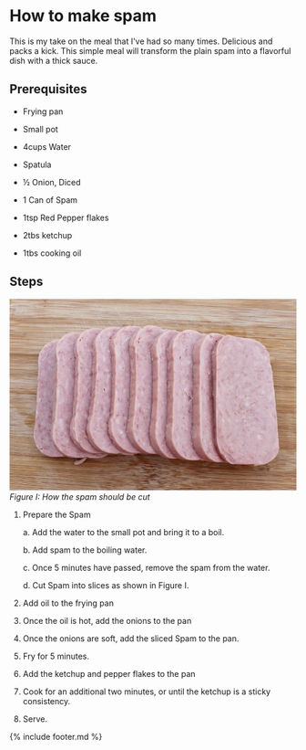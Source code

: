 # How to make spam

This is my take on the meal that I've had so many times. Delicious and
packs a kick. This simple meal will transform the plain spam into a
flavorful dish with a thick sauce.

## Prerequisites

- Frying pan

- Small pot

- 4cups Water

- Spatula

- ½ Onion, Diced

- 1 Can of Spam

- 1tsp Red Pepper flakes

- 2tbs ketchup

- 1tbs cooking oil

## Steps

![Raw spam sliced in reasonable sized cuts](media/image5.png)  
*Figure I: How the spam should be cut*

1. Prepare the Spam

    a.  Add the water to the small pot and bring it to a boil.

    b.  Add spam to the boiling water.

    c.  Once 5 minutes have passed, remove the spam from the water.

    d.  Cut Spam into slices as shown in Figure I.

2. Add oil to the frying pan

3. Once the oil is hot, add the onions to the pan

4. Once the onions are soft, add the sliced Spam to the pan.

5. Fry for 5 minutes.

6. Add the ketchup and pepper flakes to the pan

7. Cook for an additional two minutes, or until the ketchup is a sticky
    consistency.

8. Serve.

{% include footer.md %}
